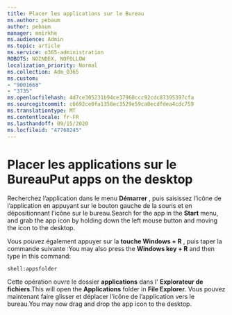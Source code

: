 ```yaml
---
title: Placer les applications sur le Bureau
ms.author: pebaum
author: pebaum
manager: mnirkhe
ms.audience: Admin
ms.topic: article
ms.service: o365-administration
ROBOTS: NOINDEX, NOFOLLOW
localization_priority: Normal
ms.collection: Adm_O365
ms.custom:
- "9001668"
- "3735"
ms.openlocfilehash: 4d7ce305231b94ce37960ccc92cdc87395397cfa
ms.sourcegitcommit: c6692ce0fa1358ec3529e59ca0ecdfdea4cdc759
ms.translationtype: MT
ms.contentlocale: fr-FR
ms.lasthandoff: 09/15/2020
ms.locfileid: "47768245"
---
```

# <a name="put-apps-on-the-desktop"></a><span data-ttu-id="b9f16-102">Placer les applications sur le Bureau</span><span class="sxs-lookup"><span data-stu-id="b9f16-102">Put apps on the desktop</span></span>

<span data-ttu-id="b9f16-103">Recherchez l’application dans le menu **Démarrer** , puis saisissez l’icône de l’application en appuyant sur le bouton gauche de la souris et en dépositionnant l’icône sur le bureau.</span><span class="sxs-lookup"><span data-stu-id="b9f16-103">Search for the app in the **Start** menu, and grab the app icon by holding down the left mouse button and moving the icon to the desktop.</span></span>

<span data-ttu-id="b9f16-104">Vous pouvez également appuyer sur la **touche Windows + R** , puis taper la commande suivante :</span><span class="sxs-lookup"><span data-stu-id="b9f16-104">You may also press the **Windows key + R** and then type in this command:</span></span>

`shell:appsfolder`

<span data-ttu-id="b9f16-105">Cette opération ouvre le dossier **applications** dans l' **Explorateur de fichiers**.</span><span class="sxs-lookup"><span data-stu-id="b9f16-105">This will open the **Applications** folder in **File Explorer**.</span></span> <span data-ttu-id="b9f16-106">Vous pouvez maintenant faire glisser et déplacer l’icône de l’application vers le bureau.</span><span class="sxs-lookup"><span data-stu-id="b9f16-106">You may now drag and drop the app icon to the desktop.</span></span>
